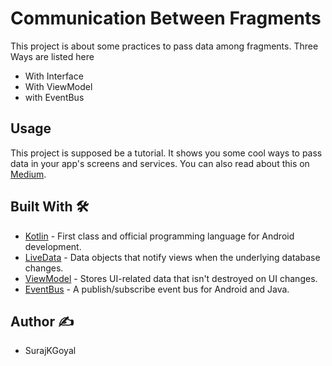 # Communication Between Fragments

This project is about some practices to pass data among fragments. Three Ways are listed here
- With Interface
- With ViewModel
- with EventBus

## Usage

This project is supposed be a tutorial. It shows you some cool ways to pass data in your app's screens and services. You can also read about this on [Medium](https://surajkgoyal.medium.com/communication-between-fragments-ed5f006268a7).

## Built With 🛠

- [Kotlin](https://kotlinlang.org/) - First class and official programming language for Android development.
- [LiveData](https://developer.android.com/topic/libraries/architecture/livedata) - Data objects that notify views when the underlying database changes.
- [ViewModel](https://developer.android.com/topic/libraries/architecture/viewmodel) - Stores UI-related data that isn't destroyed on UI changes. 
- [EventBus](https://github.com/greenrobot/EventBus) - A publish/subscribe event bus for Android and Java.

## Author ✍️

- SurajKGoyal
